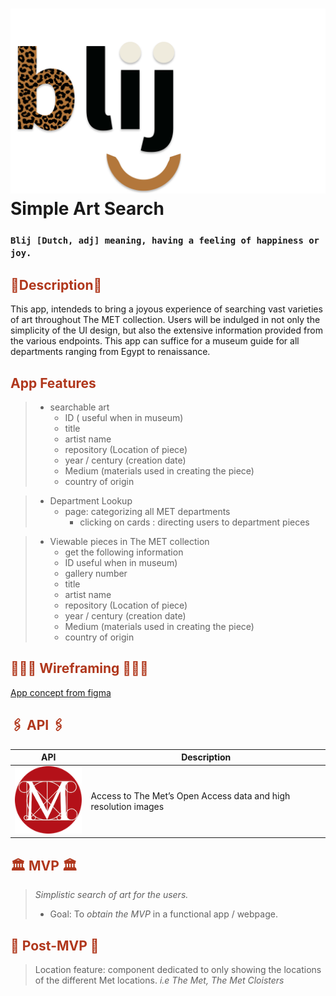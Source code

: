 # <div align="left">![blij logo](src/images/logos/blij-logo-c.svg)Simple Art Search </div>

### `Blij [Dutch, adj] meaning, having a feeling of happiness or joy.`


## <div align="left" style='color: #b0371c'> 🏺Description🏺

<p>This app, intendeds to bring a joyous experience of searching vast varieties of art throughout The MET collection. Users will be indulged in not only the simplicity of the UI design, but also the extensive information provided from the various endpoints. This app can suffice for a museum guide for all departments ranging from Egypt to renaissance.</p>
 
## <div align="left" style='color: #b0371c'> App Features</div>

> - searchable art
>   - ID ( useful when in museum)
>   - title
>   - artist name
>   - repository (Location of piece)
>   - year / century (creation date)
>   - Medium (materials used in creating the piece)
>   - country of origin

> - Department Lookup
>   - page: categorizing all MET departments
>     - clicking on cards : directing users to department pieces

> - Viewable pieces in The MET collection
>   - get the following information
>   - ID useful when in museum)
>   - gallery number
>   - title
>   - artist name
>   - repository (Location of piece)
>   - year / century (creation date)
>   - Medium (materials used in creating the piece)
>   - country of origin

## <div align="left" style='color: #b0371c'> 👩🏽‍🎨 Wireframing 👩🏽‍🎨 </div>
[App concept from figma](https://www.figma.com/file/BfC5C6mooGmLaFA9xyI6Bm/Team-Blij-Style-Guide?node-id=120%3A3)


## <div align="left" style='color: #b0371c'> 🖇 API 🖇 </div>

| API                                                                        | Description                                                     |
| -------------------------------------------------------------------------- | --------------------------------------------------------------- |
| [![MET logo](src/images/logos/met-logo.png)](https://metmuseum.github.io/) | Access to The Met’s Open Access data and high resolution images |

## <div align="left" style='color: #b0371c'> 🏛 MVP 🏛</div>
>
> _Simplistic search of art for the users._
>
> - Goal: To _obtain the *MVP*_ in a functional app / webpage.

## <div align="left" style='color: #b0371c'> 🔮 Post-MVP 🔮 </div>
>
> Location feature: component dedicated to only showing the locations of the different Met locations. _i.e The Met, The Met Cloisters_

